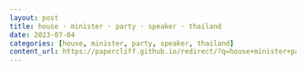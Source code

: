 ```yaml
---
layout: post
title: house · minister · party · speaker · thailand
date: 2023-07-04
categories: [house, minister, party, speaker, thailand]
content_url: https://papercliff.github.io/redirect/?q=house+minister+party+speaker+thailand&tbs=cdr:1,cd_min:7/3/2023,cd_max:7/5/2023
---
```

